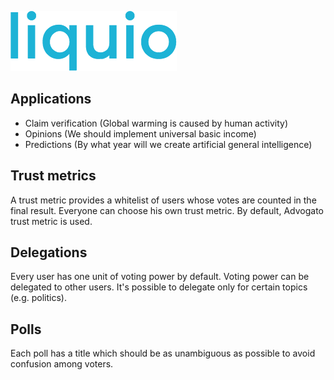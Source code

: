 ![liquio logo](https://raw.githubusercontent.com/zan-kusterle/Liquio/master/web/static/assets/images/logo.png?token=AFiXQF9MdFwxlnLa5JBOBoKB7nqMNcNPks5XseDlwA%3D%3D)

## Applications

  * Claim verification (Global warming is caused by human activity)
  * Opinions (We should implement universal basic income)
  * Predictions (By what year will we create artificial general intelligence)


## Trust metrics

A trust metric provides a whitelist of users whose votes are counted in the final result. Everyone can choose his own trust metric. By default, Advogato trust metric is used.

## Delegations

Every user has one unit of voting power by default. Voting power can be delegated to other users. It's possible to delegate only for certain topics (e.g. politics).

## Polls

Each poll has a title which should be as unambiguous as possible to avoid confusion among voters.
